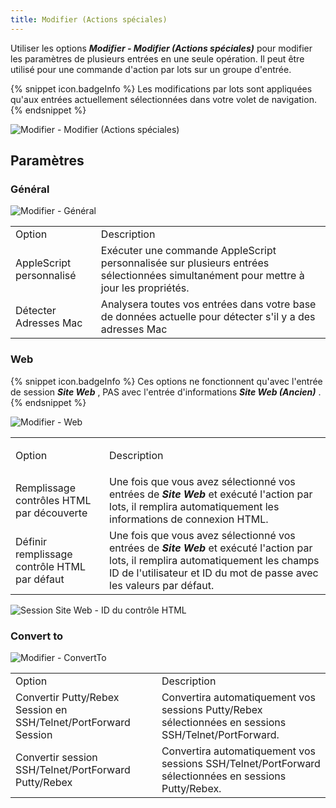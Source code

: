 ```yaml
---
title: Modifier (Actions spéciales)
---
```

Utiliser les options ***Modifier - Modifier (Actions spéciales)*** pour modifier les paramètres de plusieurs entrées en une seule opération. Il peut être utilisé pour une commande d'action par lots sur un groupe d'entrée.  

{% snippet icon.badgeInfo %} 
Les modifications par lots sont appliquées qu'aux entrées actuellement sélectionnées dans votre volet de navigation. 
{% endsnippet %}
 
![Modifier - Modifier (Actions spéciales)](/img/fr/rdm/mac/clip4074.png) 

## Paramètres 

### Général 

![Modifier - Général](/img/fr/rdm/mac/clip4076.png) 

<table>
	<tr>
		<td>
Option 
		</td>
		<td>
Description 
		</td>
	</tr>
	<tr>
		<td>
AppleScript personnalisé 
		</td>
		<td>
Exécuter une commande AppleScript personnalisée sur plusieurs entrées sélectionnées simultanément pour mettre à jour les propriétés. 
		</td>
	</tr>
	<tr>
		<td>
Détecter Adresses Mac 
		</td>
		<td>
Analysera toutes vos entrées dans votre base de données actuelle pour détecter s'il y a des adresses Mac 
		</td>
	</tr>
</table>

### Web 

{% snippet icon.badgeInfo %} 
Ces options ne fonctionnent qu'avec l'entrée de session ***Site Web*** , PAS avec l'entrée d'informations ***Site Web (Ancien)*** . 
{% endsnippet %}
 
![Modifier - Web](/img/fr/rdm/mac/clip0249.png) 

<table>
	<tr>
		<td>
		
Option 
		</td>
		<td>
Description 
		</td>
	</tr>
	<tr>
		<td>
Remplissage contrôles HTML par découverte 
		</td>
		<td>
Une fois que vous avez sélectionné vos entrées de ***Site Web*** et exécuté l'action par lots, il remplira automatiquement les informations de connexion HTML. 
		</td>
	</tr>
	<tr>
		<td>
Définir remplissage contrôle HTML par défaut 
		</td>
		<td>
Une fois que vous avez sélectionné vos entrées de ***Site Web*** et exécuté l'action par lots, il remplira automatiquement les champs ID de l'utilisateur et ID du mot de passe avec les valeurs par défaut. 
		</td>
	</tr>
</table>

![Session Site Web - ID du contrôle HTML](/img/fr/rdm/mac/clip4077.png) 

### Convert to 

![Modifier - ConvertTo](/img/fr/rdm/mac/clip0250.png) 

<table>
	<tr>
		<td>
Option 
		</td>
		<td>
Description 
		</td>
	</tr>
	<tr>
		<td>
Convertir Putty/Rebex Session en SSH/Telnet/PortForward Session 
		</td>
		<td>
Convertira automatiquement vos sessions Putty/Rebex sélectionnées en sessions SSH/Telnet/PortForward. 
		</td>
	</tr>
	<tr>
		<td>
Convertir session SSH/Telnet/PortForward  Putty/Rebex 
		</td>
		<td>
Convertira automatiquement vos sessions SSH/Telnet/PortForward sélectionnées en sessions Putty/Rebex. 
		</td>
	</tr>
</table>


